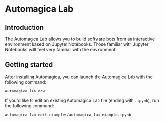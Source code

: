 # Automagica Lab
## Introduction
The Automagica Lab allows you to build software bots from an interactive environment based on Jupyter Notebooks. Those familiar with Jupyter Notebooks willl feel very familiar with the environment

## Getting started
After installing Automagica, you can launch the Automagica Lab with the following command:
```bash
automagica lab new
```
If you'd like to edit an existing Automagica Lab file (ending with `.ipynb`), run the following command:
```bash
automagica lab edit examples/automagica_lab_example.ipynb
```